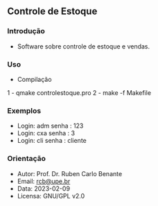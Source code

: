 ## Controle de Estoque

### Introdução 

* Software sobre controle de estoque e vendas.

### Uso

* Compilação

1 - qmake controlestoque.pro
2 - make -f Makefile

### Exemplos

* Login: adm
senha : 123
* Login: cxa
senha : 3
* Login: cli
senha : cliente

### Orientação

* Autor: Prof. Dr. Ruben Carlo Benante
* Email: rcb@upe.br
* Data: 2023-02-09
* Licensa: GNU/GPL v2.0

